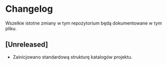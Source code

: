 # Changelog

Wszelkie istotne zmiany w tym repozytorium będą dokumentowane w tym pliku.

## [Unreleased]
- Zainicjowano standardową strukturę katalogów projektu.
